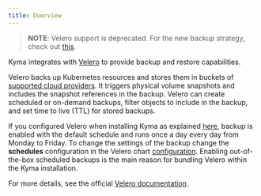 ```yaml
---
title: Overview
---
```


>**NOTE**: Velero support is deprecated. For the new backup strategy, check out [this](/components/backup/#new-backup-strategy).

Kyma integrates with [Velero](https://github.com/heptio/velero/) to provide backup and restore capabilities.

Velero backs up Kubernetes resources and stores them in buckets of [supported cloud providers](https://velero.io/docs/v1.2.0/supported-providers/). It triggers physical volume snapshots and includes the snapshot references in the backup. Velero can create scheduled or on-demand backups, filter objects to include in the backup, and set time to live (TTL) for stored backups.

If you configured Velero when installing Kyma as explained [here](/components/backup/#installation-installation), backup is enabled with the default schedule and runs once a day every day from Monday to Friday. To change the settings of the backup change the **schedules** configuration in the Velero chart [configuration](/components/backup/#configuration-velero-chart). Enabling out-of-the-box scheduled backups is the main reason for bundling Velero within the Kyma installation.

For more details, see the official [Velero documentation](https://velero.io/docs/v1.2.0).
